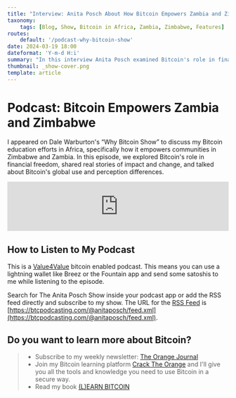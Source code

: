 ```yaml
---
title: "Interview: Anita Posch About How Bitcoin Empowers Zambia and Zimbabwe"
taxonomy:
    tags: [Blog, Show, Bitcoin in Africa, Zambia, Zimbabwe, Features]
routes:
    default: '/podcast-why-bitcoin-show'
date: 2024-03-19 18:00
dateformat: 'Y-m-d H:i'
summary: "In this interview Anita Posch examined Bitcoin's role in financial freedom, shared impact stories, and analyzed Bitcoin's global use and perception differences."
thumbnail: _show-cover.png
template: article
---
```


# Podcast: Bitcoin Empowers Zambia and Zimbabwe

I appeared on Dale Warburton's “Why Bitcoin Show” to discuss my Bitcoin education efforts in Africa, specifically how it empowers communities in Zimbabwe and Zambia. In this episode, we explored Bitcoin's role in financial freedom, shared real stories of impact and change, and talked about Bitcoin's global use and perception differences.

<iframe width="100%" height="112" frameborder="0" scrolling="no" style="width: 100%; height: 112px;  overflow: hidden;" src="https://btcpodcasting.com/@anitaposch/episodes/bitcoin-empowers-zambia-and-zimbabwe/embed/dark"></iframe>

## How to Listen to My Podcast
This is a [Value4Value](https://value4value.info/) bitcoin enabled podcast. This means you can use a lightning wallet like Breez or the Fountain app and send some satoshis to me while listening to the episode. 

Search for The Anita Posch Show inside your podcast app or add the RSS feed directly and subscribe to my show. The URL for the [RSS Feed](https://btcpodcasting.com/@anitaposch/feed.xml) is [https://btcpodcasting.com/@anitaposch/feed.xml](https://btcpodcasting.com/@anitaposch/feed.xml).

## Do you want to learn more about Bitcoin? 

> * Subscribe to my weekly newsletter: [The Orange Journal](https://anita.link/news)
> * Join my Bitcoin learning platform [Crack The Orange](https://cracktheorange.com) and I'll give you all the tools and knowledge you need to use Bitcoin in a secure way.
> * Read my book [(L)EARN BITCOIN](https://learnbitcoin.link/)